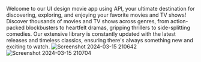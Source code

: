 Welcome to our UI design movie app using API, your ultimate destination for discovering, exploring, and enjoying your favorite movies and TV shows!
Discover thousands of movies and TV shows across genres, from action-packed blockbusters to heartfelt dramas, gripping thrillers to side-splitting comedies. Our extensive library is constantly updated with the latest releases and timeless classics, ensuring there's always something new and exciting to watch.
![Screenshot 2024-03-15 210642](https://github.com/Thapavikas/Movie-App/assets/142878082/1208590b-3dc6-4838-8360-2d7ddf8333df)
![Screenshot 2024-03-15 210704](https://github.com/Thapavikas/Movie-App/assets/142878082/f0836e0c-8fbc-4f66-838e-9cfac5cf950f)

